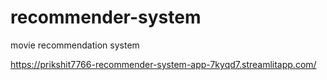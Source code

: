 # recommender-system
movie recommendation system


https://prikshit7766-recommender-system-app-7kyqd7.streamlitapp.com/
